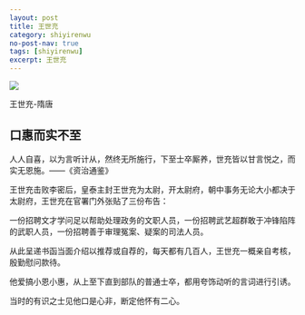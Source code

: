 ```yaml
---
layout: post
title: 王世充
category: shiyirenwu
no-post-nav: true
tags: [shiyirenwu]
excerpt: 王世充
---
```


![](https://bkimg.cdn.bcebos.com/pic/8694a4c27d1ed21b88a857d4ac6eddc451da3f99?x-bce-process=image/resize,m_lfit,w_268,limit_1/format,f_jpg) 

王世充-隋唐

## 口惠而实不至

人人自喜，以为言听计从，然终无所施行，下至士卒厮养，世充皆以甘言悦之，而实无恩施。——《资治通鉴》



王世充击败李密后，皇泰主封王世充为太尉，开太尉府，朝中事务无论大小都决于太尉府，王世充在官署门外张贴了三份布告：

一份招聘文才学问足以帮助处理政务的文职人员，一份招聘武艺超群敢于冲锋陷阵的武职人员，一份招聘善于审理冤案、疑案的司法人员。

从此呈递书函当面介绍以推荐或自荐的，每天都有几百人，王世充一概亲自考核，殷勤慰问款待。

他爱搞小恩小惠，从上至下直到部队的普通士卒，都用夸饰动听的言词进行引诱。

当时的有识之士见他口是心非，断定他怀有二心。